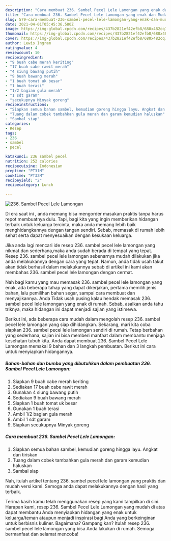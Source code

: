 ```yaml
---
description: "Cara membuat 236. Sambel Pecel Lele Lamongan yang enak dan Mudah Dibuat"
title: "Cara membuat 236. Sambel Pecel Lele Lamongan yang enak dan Mudah Dibuat"
slug: 579-cara-membuat-236-sambel-pecel-lele-lamongan-yang-enak-dan-mudah-dibuat
date: 2021-04-01T05:45:36.580Z
image: https://img-global.cpcdn.com/recipes/437b2821ef42efb8/680x482cq70/236-sambel-pecel-lele-lamongan-foto-resep-utama.jpg
thumbnail: https://img-global.cpcdn.com/recipes/437b2821ef42efb8/680x482cq70/236-sambel-pecel-lele-lamongan-foto-resep-utama.jpg
cover: https://img-global.cpcdn.com/recipes/437b2821ef42efb8/680x482cq70/236-sambel-pecel-lele-lamongan-foto-resep-utama.jpg
author: Lewis Ingram
ratingvalue: 4
reviewcount: 10
recipeingredient:
- "9 buah cabe merah keriting"
- "17 buah cabe rawit merah"
- "4 siung bawang putih"
- "9 buah bawang merah"
- "1 buah tomat uk besar"
- "1 buah terasi"
- "1/2 bagian gula merah"
- "1 sdt garam"
- "secukupnya Minyak goreng"
recipeinstructions:
- "Siapkan semua bahan sambel, kemudian goreng hingga layu. Angkat dan tiriskan"
- "Tuang dalam cobek tambahkan gula merah dan garam kemudian haluskan"
- "Sambal siap"
categories:
- Resep
tags:
- 236
- sambel
- pecel

katakunci: 236 sambel pecel 
nutrition: 252 calories
recipecuisine: Indonesian
preptime: "PT31M"
cooktime: "PT32M"
recipeyield: "2"
recipecategory: Lunch

---
```



![236. Sambel Pecel Lele Lamongan](https://img-global.cpcdn.com/recipes/437b2821ef42efb8/680x482cq70/236-sambel-pecel-lele-lamongan-foto-resep-utama.jpg)

Di era  saat ini , anda memang bisa mengorder masakan praktis tanpa harus repot membuatnya dulu. Tapi, bagi kita yang ingin memberikan hidangan terbaik untuk keluarga tercinta, maka anda memang lebih baik menghidangkannya dengan tangan sendiri. Sebab, memasak di rumah lebih sehat serta dapat menyesuaikan dengan kesukaan keluarga.

Jika anda lagi mencari ide resep 236. sambel pecel lele lamongan yang nikmat dan sederhana,maka anda sudah berada di tempat yang tepat. Resep 236. sambel pecel lele lamongan  sebenarnya mudah dilakukan jika anda melakukannya dengan cara yang tepat. Namun, anda tidak usah takut akan tidak berhasil dalam melakukannya 
sebab di artikel ini kami akan membahas 236. sambel pecel lele lamongan dengan cermat.  



Nah bagi kamu yang mau memasak 236. sambel pecel lele lamongan yang enak, ada beberapa tahap yang dapat dikerjakan, pertama memilih jenis bahan, lalu pemilihan bahan segar, sampai cara membuat dan menyajikannya. Anda Tidak usah pusing kalau hendak memasak 236. sambel pecel lele lamongan yang enak di rumah. Sebab, asalkan anda  tahu triknya, maka hidangan ini dapat menjadi sajian yang istimewa.

Berikut ini, ada beberapa cara mudah dalam mengolah resep 236. sambel pecel lele lamongan yang siap dihidangkan. Sekarang, mari kita coba siapkan 236. sambel pecel lele lamongan sendiri di rumah. Tetap berbahan yang sederhana, sajian ini bisa memberi manfaat dalam membantu menjaga kesehatan tubuh kita. Anda dapat membuat 236. Sambel Pecel Lele Lamongan memakai 9 bahan dan 3 langkah pembuatan. Berikut ini cara untuk menyiapkan hidangannya.

<!--inarticleads1-->

##### Bahan-bahan dan bumbu yang dibutuhkan dalam pembuatan 236. Sambel Pecel Lele Lamongan:

1. Siapkan 9 buah cabe merah keriting
1. Sediakan 17 buah cabe rawit merah
1. Gunakan 4 siung bawang putih
1. Sediakan 9 buah bawang merah
1. Siapkan 1 buah tomat uk besar
1. Gunakan 1 buah terasi
1. Ambil 1/2 bagian gula merah
1. Ambil 1 sdt garam
1. Siapkan secukupnya Minyak goreng




<!--inarticleads2-->

##### Cara membuat 236. Sambel Pecel Lele Lamongan:

1. Siapkan semua bahan sambel, kemudian goreng hingga layu. Angkat dan tiriskan
1. Tuang dalam cobek tambahkan gula merah dan garam kemudian haluskan
1. Sambal siap




Nah, itulah artikel tentang  236. sambel pecel lele lamongan  yang praktis dan mudah versi kami. Semoga anda dapat melakukannya dengan hasil yang terbaik. 

Terima kasih kamu telah menggunakan resep yang kami tampilkan di sini. Harapan kami, resep  236. Sambel Pecel Lele Lamongan yang mudah di atas dapat membantu Anda menyiapkan hidangan yang enak untuk keluarga/teman ataupun menjadi inspirasi bagi Anda yang berkeinginan untuk berbisnis kuliner. Bagaimana? Gampang kan? Itulah resep 236. sambel pecel lele lamongan yang bisa Anda lakukan di rumah. Semoga bermanfaat dan selamat mencoba!

